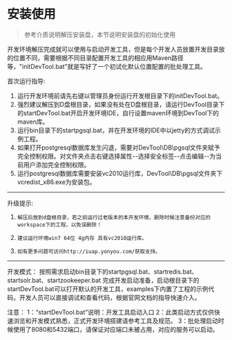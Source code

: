 # 安装使用

> 参考介质说明解压安装盘，本节说明安装盘的初始化使用

开发环境解压完成就可以使用与启动开发工具，但是每个开发人员放置开发目录放的位置不同，需要根据不同目录配置开发工具的相应用Maven路径等，"initDevTool.bat"就是写好了一个初试化默认位置配置的批处理工具。

首次运行指导:
1. 运行开发环境前请先右键以管理员身份运行开发根目录下的initDevTool.bat。
2. 强烈建议解压到D盘根目录，如果没有处在D盘根目录，请运行DevTool目录下的startDevTool.bat开启开发环境IDE，自行设置maven环境到DevTool下的maven库。
3. 运行bin目录下的startpgsql.bat，并在开发环境的IDE中以jetty的方式调试示例工程。
4. 如果打开postgresql数据库发生闪退，需要对DevTool\DB\pgsql文件夹赋予完全控制权限。对文件夹点击右键选择属性--选择安全标签--点击编辑--为当前用户添加完全控制权限。
5. 运行postgresql数据库需要安装vc2010运行库，DevTool\DB\pgsql文件夹下vcredist_x86.exe为安装包。


---

升级提示:  

1.     解压后放到d盘根目录，若之前运行过老版本的本开发环境，删除时候注意备份对应的workspace下的工程，以免误删除！
2.     建议运行环境win7 64位 4g内存 具有vc2010运行库。
3.     如有更多问题可访问http://iuap.yonyou.com/获取支持。

---

开发模式：
    按照需求启动bin目录下的startpgsql.bat、startredis.bat、startsolr.bat、startzookeeper.bat 完成开发启动准备，启动根目录下的startDevTool.bat可以打开默认的开发工具，examples下内置了工程的示例代码，开发人员可以直接调试和查看代码，根据官网文档的指导快速介入。

注意：
    1：“startDevTool.bat”说明：开发工具启动入口
    2：此类启动方式仅供快速浏览和开发模式熟悉，正式开发环境搭建请参考工具及规范。
    3：批处理启动时候使用了8080和5432端口，请保证对应端口未被占用，对应的服务可以启动。
	


